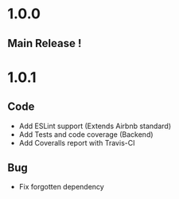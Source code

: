 # 1.0.0
## Main Release !

# 1.0.1
## Code
* Add ESLint support (Extends Airbnb standard)
* Add Tests and code coverage (Backend)
* Add Coveralls report with Travis-CI
## Bug
* Fix forgotten dependency